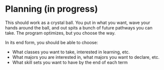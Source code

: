 # Planning (in progress)

This should work as a crystal ball. You put in what you want, wave your hands around the ball, and out spits a bunch of future pathways you can take. The program optimizes, but you choose the way.

In its end form, you should be able to choose:
- What classes you want to take, interested in learning, etc.
- What majors you are interested in, what majors you want to declare, etc.
- What skill sets you want to have by the end of each term
